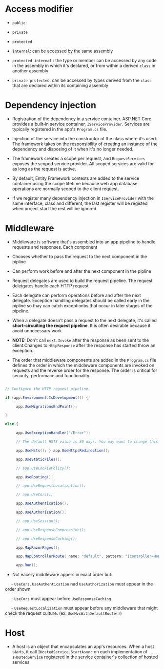 # Access modifier

- `public`:

- `private`

- `protected`

- `internal`: can be accessed by the same assembly

- `protected internal` : the type or member can be accessed by any code in the assembly in which it's declared, or from within a derived `class` in another assembly

- `private protected`: can be accessed by types derived from the `class` that are declared within its containing assembly

# Dependency injection

- Registration of the dependency in a service container. ASP.NET Core provides a built-in service container, `IServiceProvider`. Services are typically registered in the app's `Program.cs` file.

- Injection of the service into the constructor of the class where it's used. The framework takes on the responsibility of creating an instance of the dependency and disposing of it when it's no longer needed.

- The framework creates a scope per request, and `RequestServices` exposes the scoped service provider. All scoped services are valid for as long as the request is active.

- By default, Entity Framework contexts are added to the service container using the scope lifetime because web app database operations are normally scoped to the client request.

- If we register many dependency injection in `IServiceProvider` with the same interface, class and different, the last register will be registed when project start the rest will be ignored.

# Middleware

- Middleware is software that's assembled into an app pipeline to handle requests and responses. Each component

- Chooses whether to pass the request to the next component in the pipline

- Can perform work before and after the next component in the pipline

- Request delegates are used to build the request pipeline. The request deletgates handle each HTTP request

- Each delegate can perform operations before and after the next delegate. Exception handling delegates should be called early in the pipline so thay can catch exceptionbs that occur in later stages of the pipeline.

- When a delegate doesn't pass a request to the next delegate, it's called **short-circuiting the request pipeline**. It is often desirable because it avoid unnecessary work.

- **NOTE:** Don't call `next.Invoke` after the response as been sent to the client.Changes to `HttpResponse` after the response has started throw an exception.

- The order that middleware components are added in the `Program.cs` file defines the order in which the middleware components are invoked on requests and the reverse order for the response. The order is critical for security, performace and functionality.

``````C#

// Configure the HTTP request pipeline.

if (app.Environment.IsDevelopment()) {

     app.UseMigrationsEndPoint();

}

else {

     app.UseExceptionHandler("/Error");

     // The default HSTS value is 30 days. You may want to change this for production scenarios, see https://aka.ms/aspnetcore-hsts.

     app.UseHsts(); } app.UseHttpsRedirection();

     app.UseStaticFiles();

     // app.UseCookiePolicy();

     app.UseRouting();

     // app.UseRequestLocalization();

     // app.UseCors();

     app.UseAuthentication();

     app.UseAuthorization();

     // app.UseSession();

     // app.UseResponseCompression();

     // app.UseResponseCaching();

     app.MapRazorPages();

     app.MapControllerRoute( name: "default", pattern: "{controller=Home}/{action=Index}/{id?}");

     app.Run();

``````

- Not eacery middleware appers in exact order but:

     - `UseCors`, `UseAuthentication` nad `UseAuthorization` must appear in the order shown

     - `UseCors` must appear before `UseResponseCaching`

     - `UseRequestLocalization` must appear before any middleware that might check the request culture. (ex: `UseMvcWithDefaultRoute()`)

# Host

- A host is an object that encapsulates an app's resources. When a host starts, it call `IHostedService.StartAsync` on each implementation of `IHostedService` registered in the service container's collection of hosted services